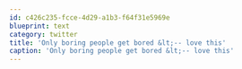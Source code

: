 ```yaml
---
id: c426c235-fcce-4d29-a1b3-f64f31e5969e
blueprint: text
category: twitter
title: 'Only boring people get bored &lt;-- love this'
caption: 'Only boring people get bored &lt;-- love this'
---
```


